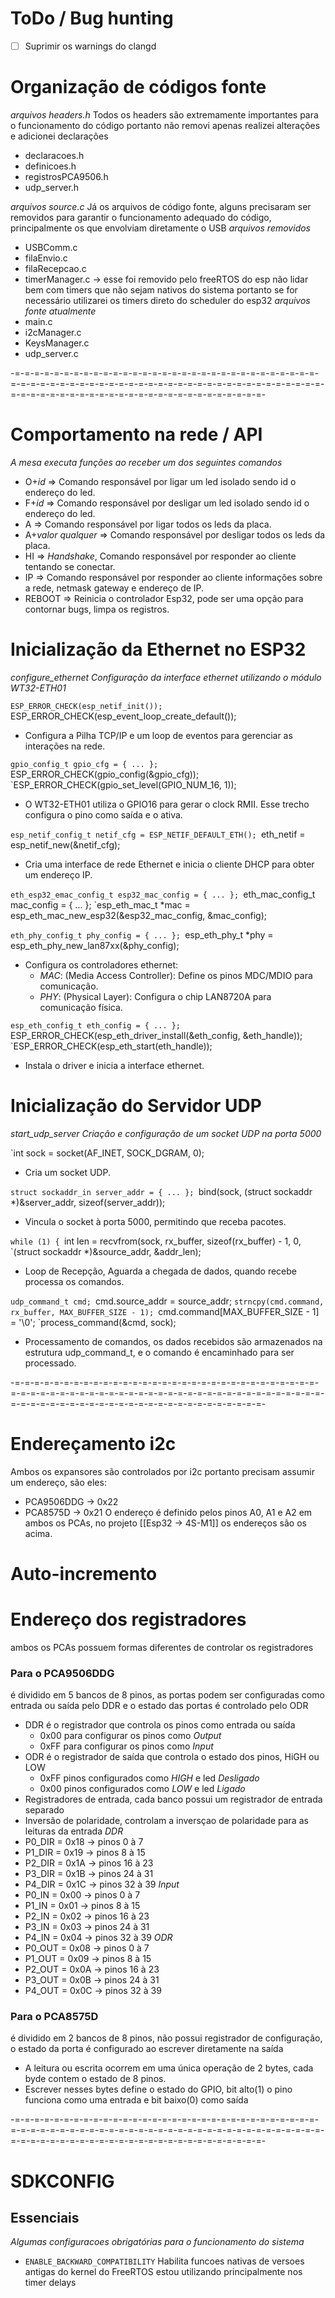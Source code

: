 # ToDo / Bug hunting
- [ ] Suprimir os warnings do clangd

# Organização de códigos fonte
*arquivos headers.h*
Todos os headers são extremamente importantes para o funcionamento do código portanto não removi apenas realizei alterações e adicionei declarações
- declaracoes.h
- definicoes.h
- registrosPCA9506.h
- udp_server.h

*arquivos source.c*
Já os arquivos de código fonte, alguns precisaram ser removidos para garantir o funcionamento adequado do código, principalmente os que envolviam diretamente o USB
*arquivos removidos*
- USBComm.c
- filaEnvio.c
- filaRecepcao.c
- timerManager.c -> esse foi removido pelo freeRTOS do esp não lidar bem com timers que não sejam nativos do sistema portanto se for necessário utilizarei os timers direto do scheduler do esp32
*arquivos fonte atualmente*
- main.c
- i2cManager.c
- KeysManager.c
- udp_server.c

-=-=-=-=-=-=-=-=-=-=-=-=-=-=-=-=-=-=-=-=-=-=-=-=-=-=-=-=-=-=-=-=-=-=-=-=-=-=-=-=-=-=-=-=-=-=-=-=-=-=-=-=-=-=-=-=-=-=-=-=-=-=-=-=-=-=-=-=-=-=-=-=-=-=-=-=-=-=-=-=-=-=-=-=-=-=-=-=-=-

# Comportamento na rede / API
*A mesa executa funções ao receber um dos seguintes comandos*
- O+*id* => Comando responsável por ligar um led isolado sendo id o endereço do led.
- F+*id* => Comando responsável por desligar um led isolado sendo id o endereço do led.
- A => Comando responsável por ligar todos os leds da placa.
- A+*valor qualquer* => Comando responsável por desligar todos os leds da placa.
- HI => *Handshake*, Comando responsável por responder ao cliente tentando se conectar.
- IP => Comando responsável por responder ao cliente informações sobre a rede, netmask gateway e endereço de IP.
- REBOOT => Reinicia o controlador Esp32, pode ser uma opção para contornar bugs, limpa os registros.

# Inicialização da Ethernet no ESP32
*configure_ethernet*
*Configuração da interface ethernet utilizando o módulo WT32-ETH01*

`ESP_ERROR_CHECK(esp_netif_init());
`ESP_ERROR_CHECK(esp_event_loop_create_default());
- Configura a Pilha TCP/IP e um loop de eventos para gerenciar as interações na rede.

`gpio_config_t gpio_cfg = { ... };
`ESP_ERROR_CHECK(gpio_config(&gpio_cfg));
`ESP_ERROR_CHECK(gpio_set_level(GPIO_NUM_16, 1));
- O WT32-ETH01 utiliza o GPIO16 para gerar o clock RMII. Esse trecho configura o pino como saída e o ativa.

`esp_netif_config_t netif_cfg = ESP_NETIF_DEFAULT_ETH();
`eth_netif = esp_netif_new(&netif_cfg);
- Cria uma interface de rede Ethernet e inicia o cliente DHCP para obter um endereço IP.

`eth_esp32_emac_config_t esp32_mac_config = { ... };
`eth_mac_config_t mac_config = { ... };
`esp_eth_mac_t *mac = esp_eth_mac_new_esp32(&esp32_mac_config, &mac_config);

`eth_phy_config_t phy_config = { ... };
`esp_eth_phy_t *phy = esp_eth_phy_new_lan87xx(&phy_config);
- Configura os controladores ethernet:
	- *MAC*: (Media Access Controller): Define os pinos MDC/MDIO para comunicação.
	- *PHY*: (Physical Layer): Configura o chip LAN8720A para comunicação física.

`esp_eth_config_t eth_config = { ... };
`ESP_ERROR_CHECK(esp_eth_driver_install(&eth_config, &eth_handle));
`ESP_ERROR_CHECK(esp_eth_start(eth_handle));
- Instala o driver e inicia a interface ethernet.

# Inicialização do Servidor UDP
*start_udp_server*
*Criação e configuração de um socket UDP na porta 5000*

`int sock = socket(AF_INET, SOCK_DGRAM, 0);
- Cria um socket UDP.

`struct sockaddr_in server_addr = { ... };
`bind(sock, (struct sockaddr *)&server_addr, sizeof(server_addr));
- Vincula o socket à porta 5000, permitindo que receba pacotes.

`while (1) {
    `int len = recvfrom(sock, rx_buffer, sizeof(rx_buffer) - 1, 0, 
                       `(struct sockaddr *)&source_addr, &addr_len);
- Loop de Recepção, Aguarda a chegada de dados, quando recebe processa os comandos.

`udp_command_t cmd;
`cmd.source_addr = source_addr;
`strncpy(cmd.command, rx_buffer, MAX_BUFFER_SIZE - 1);
`cmd.command[MAX_BUFFER_SIZE - 1] = '\0';
`process_command(&cmd, sock);
- Processamento de comandos, os dados recebidos são armazenados na estrutura udp_command_t, e o comando é encaminhado para ser processado.

-=-=-=-=-=-=-=-=-=-=-=-=-=-=-=-=-=-=-=-=-=-=-=-=-=-=-=-=-=-=-=-=-=-=-=-=-=-=-=-=-=-=-=-=-=-=-=-=-=-=-=-=-=-=-=-=-=-=-=-=-=-=-=-=-=-=-=-=-=-=-=-=-=-=-=-=-=-=-=-=-=-=-=-=-=-=-=-=-=-

# Endereçamento i2c
Ambos os expansores são controlados por i2c portanto precisam assumir um endereço, são eles:
- PCA9506DDG -> 0x22 
- PCA8575D -> 0x21
O endereço é definido pelos pinos A0, A1 e A2 em ambos os PCAs, no projeto [[Esp32 -> 4S-M1]] os endereços são os acima.

# Auto-incremento


# Endereço dos registradores
ambos os PCAs possuem formas diferentes de controlar os registradores
### Para o PCA9506DDG
é dividido em 5 bancos de 8 pinos, as portas podem ser configuradas como entrada ou saída pelo DDR e o estado das portas é controlado pelo ODR
- DDR é o registrador que controla os pinos como entrada ou saída
	- 0x00 para configurar os pinos como *Output*
	- 0xFF para configurar os pinos como *Input*
- ODR é o registrador de saída que controla o estado dos pinos, HiGH ou LOW
	- 0xFF pinos configurados como *HIGH* e led *Desligado*
	- 0x00 pinos configurados como *LOW* e led *Ligado* 
- Registradores de entrada, cada banco possui um registrador de entrada separado
- Inversão de polaridade, controlam a inversçao de polaridade para as leituras da entrada
*DDR*
- P0_DIR = 0x18 -> pinos 0 à 7
- P1_DIR = 0x19 -> pinos 8 à 15
- P2_DIR = 0x1A -> pinos 16 à 23
- P3_DIR = 0x1B -> pinos 24 à 31
- P4_DIR = 0x1C -> pinos 32 à 39
*Input*
- P0_IN = 0x00 -> pinos 0 à 7
- P1_IN = 0x01 -> pinos 8 à 15
- P2_IN = 0x02 -> pinos 16 à 23
- P3_IN = 0x03 -> pinos 24 à 31
- P4_IN = 0x04 -> pinos 32 à 39
*ODR*
- P0_OUT = 0x08 -> pinos 0 à 7
- P1_OUT = 0x09 -> pinos 8 à 15
- P2_OUT = 0x0A -> pinos 16 à 23
- P3_OUT = 0x0B -> pinos 24 à 31
- P4_OUT = 0x0C -> pinos 32 à 39
### Para o PCA8575D
é dividido em 2 bancos de 8 pinos, não possui registrador de configuração, o estado da porta é configurado ao escrever diretamente na saída
- A leitura ou escrita ocorrem em uma única operação de 2 bytes, cada byde contem o estado de 8 pinos.
- Escrever nesses bytes define o estado do GPIO, bit alto(1) o pino funciona como uma entrada e bit baixo(0) como saída

-=-=-=-=-=-=-=-=-=-=-=-=-=-=-=-=-=-=-=-=-=-=-=-=-=-=-=-=-=-=-=-=-=-=-=-=-=-=-=-=-=-=-=-=-=-=-=-=-=-=-=-=-=-=-=-=-=-=-=-=-=-=-=-=-=-=-=-=-=-=-=-=-=-=-=-=-=-=-=-=-=-=-=-=-=-=-=-=-=-

# SDKCONFIG
## Essenciais
*Algumas configuracoes obrigatórias para o funcionamento do sistema*
- `ENABLE_BACKWARD_COMPATIBILITY` Habilita funcoes nativas de versoes antigas do kernel do FreeRTOS estou utilizando principalmente nos timer delays
